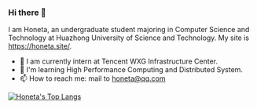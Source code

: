 ### Hi there 👋

I am Honeta, an undergraduate student majoring in Computer Science and Technology at Huazhong University of Science and Technology. My site is https://honeta.site/.

- 🔭 I am currently intern at Tencent WXG Infrastructure Center.
- 🌱 I'm learning High Performance Computing and Distributed System.
- 📫 How to reach me: mail to honeta@qq.com

[![Honeta's Top Langs](https://github-readme-stats.vercel.app/api/top-langs/?username=Honeta&count_private=true&exclude_repo=honeta.site,husthxj.top)](https://github.com/anuraghazra/github-readme-stats)
